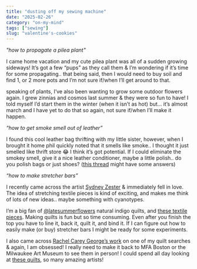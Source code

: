 ```yaml
---
title: "dusting off my sewing machine"
date: "2025-02-26"
category: "on-my-mind"
tags: ["sewing"]
slug: "valentine's-cookies"
---
```


_"how to propagate a pilea plant"_

I came home vacation and my cute pilea plant was all of a sudden growing sideways! It’s got a few “pups” as they call them & I’m wondering if it’s time for some propagating.. that being said, then I would need to buy soil and find 1, or 2 more pots and I’m not sure if/when I’ll get around to that.

speaking of plants, I’ve also been wanting to grow some outdoor flowers again. I grew zinnias and cosmos last summer & they were so fun to have! I told myself I’d start them in the winter (when it isn’t as hot) but… it’s almost march and I have yet to do that so again, not sure if/when I’ll make it happen.

_“how to get smoke smell out of leather”_

I found this cool leather bag thrifting with my little sister, however, when I brought it home phil quickly noted that it smells like smoke.. I thought it just smelled like thrift store 😂 I think it’s got potential. If I could eliminate the smokey smell, give it a nice leather conditioner, maybe a little polish.. do you polish bags or just shoes? ([this thread](https://www.reddit.com/r/Leathercraft/comments/z7b9t6/would_cleaning_conditioning_andor_polishing_this/?rdt=44578) might have some answers)

_“how to make stretcher bars”_

I recently came across the artist [Sydney Zester](https://www.instagram.com/sydneybeachzester.co/) & immediately fell in love. The idea of stretching textile pieces is kind of exciting, and makes me think of lots of new ideas.. maybe something with cyanotypes.

I’m a big fan of [@latesummerflowers](https://www.instagram.com/latesummerflowers/#) natural indigo quilts, and [these textile pieces](https://www.instagram.com/_monica__restrepo__/). Making quilts is fun but so time consuming. Even after you finish the top you have to line it, back it, quilt it, and bind it. If I can figure out how to easily make (or buy) stretcher bars I might be ready for some experiments.

I also came across [Rachel Carey George’s work](https://www.soulsgrowndeep.org/artist/rachel-carey-george) on one of my quilt searches & again, I am obsessed! I really need to make it back to MFA Boston or the Milwaukee Art Museum to see them in person! I could spend all day looking at [these quilts](https://www.soulsgrowndeep.org/gees-bend-quiltmakers), so many amazing artists!
